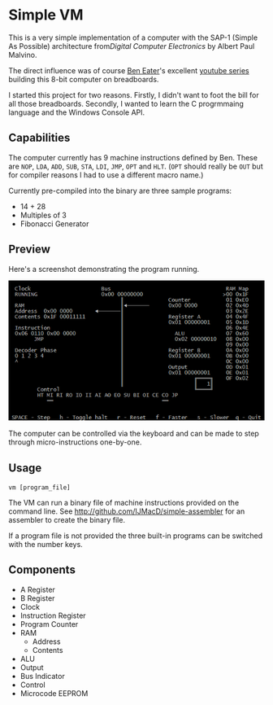 Simple VM
=========

This is a very simple implementation of a computer with the SAP-1 (Simple As Possible) architecture from*Digital Computer Electronics* by Albert Paul Malvino.

The direct influence was of course [Ben Eater](http://eater.net)'s excellent [youtube series](https://www.youtube.com/watch?v=HyznrdDSSGM&list=PLowKtXNTBypGqImE405J2565dvjafglHU) building this 8-bit computer on breadboards.

I started this project for two reasons. Firstly, I didn't want to foot the bill for all those breadboards. Secondly, I wanted to learn the C progrmmaing language and the Windows Console API.

Capabilities
------------
The computer currently has 9 machine instructions defined by Ben. These are `NOP`, `LDA`, `ADD`, `SUB`, `STA`, `LDI`, `JMP`, `OPT` and `HLT`. (`OPT` should really be `OUT` but for compiler reasons I had to use a different macro name.)

Currently pre-compiled into the binary are three sample programs:
* 14 + 28
* Multiples of 3
* Fibonacci Generator

Preview
-------
Here's a screenshot demonstrating the program running.

![8-bit computer screenshot](screenshot.png)

The computer can be controlled via the keyboard and can be made to step through micro-instructions one-by-one.

Usage
-----

```
vm [program_file]
```

The VM can run a binary file of machine instructions provided on the command line. See http://github.com/IJMacD/simple-assembler for an assembler to create the binary file.

If a program file is not provided the three built-in programs can be switched with the number keys.

Components
----------

* A Register
* B Register
* Clock
* Instruction Register
* Program Counter
* RAM
    * Address
    * Contents
* ALU
* Output
* Bus Indicator
* Control
* Microcode EEPROM
